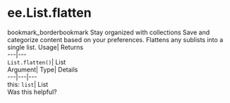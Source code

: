  
#  ee.List.flatten 
bookmark_borderbookmark Stay organized with collections  Save and categorize content based on your preferences.
Flattens any sublists into a single list. 
Usage| Returns  
---|---  
`List.flatten()`| List  
Argument| Type| Details  
---|---|---  
this: `list`| List  
Was this helpful?
